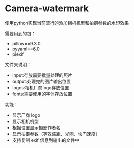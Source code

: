 # Camera-watermark
使用python实现当前流行的添加相机机型和拍摄参数的水印效果

需要用到的包：
- pillow==9.3.0
- pyyaml==6.0
- piexif

文件夹说明：
- input:存放需要批量处理的照片
- output:处理完的图片输出位置
- logos:相机厂商logo存放位置
- fonts:需要使用的字体存放位置

功能：
- 显示厂商 logo
- 显示相机机型
- 根据设置显示摄影作者名
- 显示拍摄参数（等效焦距、光圈、快门速度）
- 支持复制 exif 信息到输出的文件中


